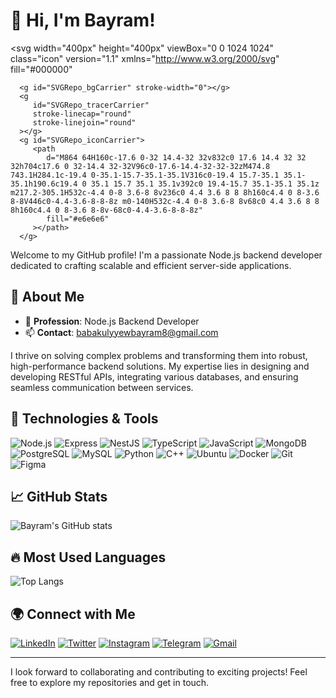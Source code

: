    # 👋 Hi, I'm Bayram!

   <svg
      width="400px"
      height="400px"
      viewBox="0 0 1024 1024"
      class="icon"
      version="1.1"
      xmlns="http://www.w3.org/2000/svg"
      fill="#000000"
   >
      <g id="SVGRepo_bgCarrier" stroke-width="0"></g>
      <g
         id="SVGRepo_tracerCarrier"
         stroke-linecap="round"
         stroke-linejoin="round"
      ></g>
      <g id="SVGRepo_iconCarrier">
         <path
            d="M864 64H160c-17.6 0-32 14.4-32 32v832c0 17.6 14.4 32 32 32h704c17.6 0 32-14.4 32-32V96c0-17.6-14.4-32-32-32zM474.8 743.1H284.1c-19.4 0-35.1-15.7-35.1-35.1V316c0-19.4 15.7-35.1 35.1-35.1h190.6c19.4 0 35.1 15.7 35.1 35.1v392c0 19.4-15.7 35.1-35.1 35.1z m217.2-305.1H532c-4.4 0-8 3.6-8 8v236c0 4.4 3.6 8 8 8h160c4.4 0 8-3.6 8-8V446c0-4.4-3.6-8-8-8z m0-140H532c-4.4 0-8 3.6-8 8v68c0 4.4 3.6 8 8 8h160c4.4 0 8-3.6 8-8v-68c0-4.4-3.6-8-8-8z"
            fill="#e6e6e6"
         ></path>
      </g>
   </svg>


Welcome to my GitHub profile! I'm a passionate Node.js backend developer dedicated to crafting scalable and efficient server-side applications.

## 🌟 About Me

- 💼 **Profession**: Node.js Backend Developer
- 📫 **Contact**: babakulyyewbayram8@gmail.com

I thrive on solving complex problems and transforming them into robust, high-performance backend solutions. My expertise lies in designing and developing RESTful APIs, integrating various databases, and ensuring seamless communication between services.

## 🚀 Technologies & Tools

![Node.js](https://img.shields.io/badge/-Node.js-339933?logo=node.js&logoColor=white&style=flat)
![Express](https://img.shields.io/badge/-Express-000000?logo=express&logoColor=white&style=flat)
![NestJS](https://img.shields.io/badge/-NestJS-E0234E?logo=nestjs&logoColor=white&style=flat)
![TypeScript](https://img.shields.io/badge/-TypeScript-007ACC?logo=typescript&logoColor=white&style=flat)
![JavaScript](https://img.shields.io/badge/-JavaScript-F7DF1E?logo=javascript&logoColor=black&style=flat)
![MongoDB](https://img.shields.io/badge/-MongoDB-47A248?logo=mongodb&logoColor=white&style=flat)
![PostgreSQL](https://img.shields.io/badge/-PostgreSQL-336791?logo=postgresql&logoColor=white&style=flat)
![MySQL](https://img.shields.io/badge/-MySQL-4479A1?logo=mysql&logoColor=white&style=flat)
![Python](https://img.shields.io/badge/-Python-3776AB?logo=python&logoColor=white&style=flat)
![C++](https://img.shields.io/badge/-C++-00599C?logo=c%2b%2b&logoColor=white&style=flat)
![Ubuntu](https://img.shields.io/badge/-Ubuntu-E95420?logo=ubuntu&logoColor=white&style=flat)
![Docker](https://img.shields.io/badge/-Docker-2496ED?logo=docker&logoColor=white&style=flat)
![Git](https://img.shields.io/badge/-Git-F05032?logo=git&logoColor=white&style=flat)
![Figma](https://img.shields.io/badge/-Figma-F24E1E?logo=figma&logoColor=white&style=flat)

## 📈 GitHub Stats

![Bayram's GitHub stats](https://github-readme-stats.vercel.app/api?username=bbayramm&show_icons=true&theme=radical)

## 🔥 Most Used Languages

![Top Langs](https://github-readme-stats.vercel.app/api/top-langs/?username=bbayramm&layout=compact&theme=radical)

## 🌍 Connect with Me




[![LinkedIn](https://img.shields.io/badge/LinkedIn-0077B5?logo=linkedin&logoColor=white&style=flat)](https://www.linkedin.com/in/bayram-babagulyy)
[![Twitter](https://img.shields.io/badge/Twitter-1DA1F2?logo=twitter&logoColor=white&style=flat)](https://twitter.com/BayramBabagulyy)
[![Instagram](https://img.shields.io/badge/Instagram-E4405F?logo=instagram&logoColor=white&style=flat)](https://www.instagram.com/b_babagulyyev)
[![Telegram](https://img.shields.io/badge/Telegram-2CA5E0?logo=telegram&logoColor=white&style=flat)](https://t.me/bayram_babagulyyev)
[![Gmail](https://img.shields.io/badge/Gmail-D14836?logo=gmail&logoColor=white&style=flat)](mailto:babakulyyewbayram8@gmail.com)

---

I look forward to collaborating and contributing to exciting projects! Feel free to explore my repositories and get in touch.
